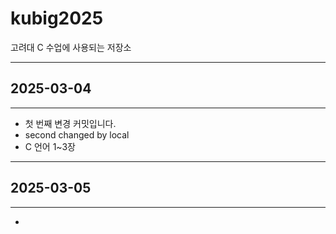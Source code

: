 # kubig2025
고려대 C 수업에 사용되는 저장소

---
## 2025-03-04
---

- 첫 번째 변경 커밋입니다.
- second changed by local
- C 언어 1~3장

---
## 2025-03-05
---

- 
